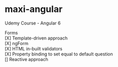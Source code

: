 # maxi-angular
Udemy Course - Angular 6 


Forms</br>
[X] Template-driven approach</br>
[X] ngForm</br>
[X] HTML in-built validators</br>
[X] Property binding to set equal to default question</br>
[]  Reactive approach</br>
